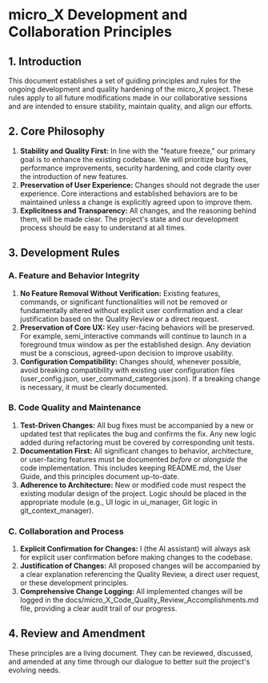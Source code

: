 # **micro\_X Development and Collaboration Principles**

## **1\. Introduction**

This document establishes a set of guiding principles and rules for the ongoing development and quality hardening of the micro\_X project. These rules apply to all future modifications made in our collaborative sessions and are intended to ensure stability, maintain quality, and align our efforts.

## **2\. Core Philosophy**

1. **Stability and Quality First:** In line with the "feature freeze," our primary goal is to enhance the existing codebase. We will prioritize bug fixes, performance improvements, security hardening, and code clarity over the introduction of new features.  
2. **Preservation of User Experience:** Changes should not degrade the user experience. Core interactions and established behaviors are to be maintained unless a change is explicitly agreed upon to improve them.  
3. **Explicitness and Transparency:** All changes, and the reasoning behind them, will be made clear. The project's state and our development process should be easy to understand at all times.

## **3\. Development Rules**

### **A. Feature and Behavior Integrity**

1. **No Feature Removal Without Verification:** Existing features, commands, or significant functionalities will not be removed or fundamentally altered without explicit user confirmation and a clear justification based on the Quality Review or a direct request.  
2. **Preservation of Core UX:** Key user-facing behaviors will be preserved. For example, semi\_interactive commands will continue to launch in a foreground tmux window as per the established design. Any deviation must be a conscious, agreed-upon decision to improve usability.  
3. **Configuration Compatibility:** Changes should, whenever possible, avoid breaking compatibility with existing user configuration files (user\_config.json, user\_command\_categories.json). If a breaking change is necessary, it must be clearly documented.

### **B. Code Quality and Maintenance**

1. **Test-Driven Changes:** All bug fixes must be accompanied by a new or updated test that replicates the bug and confirms the fix. Any new logic added during refactoring must be covered by corresponding unit tests.  
2. **Documentation First:** All significant changes to behavior, architecture, or user-facing features must be documented *before* or *alongside* the code implementation. This includes keeping README.md, the User Guide, and this principles document up-to-date.  
3. **Adherence to Architecture:** New or modified code must respect the existing modular design of the project. Logic should be placed in the appropriate module (e.g., UI logic in ui\_manager, Git logic in git\_context\_manager).

### **C. Collaboration and Process**

1. **Explicit Confirmation for Changes:** I (the AI assistant) will always ask for explicit user confirmation before making changes to the codebase.  
2. **Justification of Changes:** All proposed changes will be accompanied by a clear explanation referencing the Quality Review, a direct user request, or these development principles.  
3. **Comprehensive Change Logging:** All implemented changes will be logged in the docs/micro\_X\_Code\_Quality\_Review\_Accomplishments.md file, providing a clear audit trail of our progress.

## **4\. Review and Amendment**

These principles are a living document. They can be reviewed, discussed, and amended at any time through our dialogue to better suit the project's evolving needs.